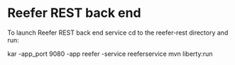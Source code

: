 # Reefer REST back end

To launch Reefer REST back end service cd to the reefer-rest directory and run:

kar -app_port 9080 -app reefer -service reeferservice mvn liberty:run


